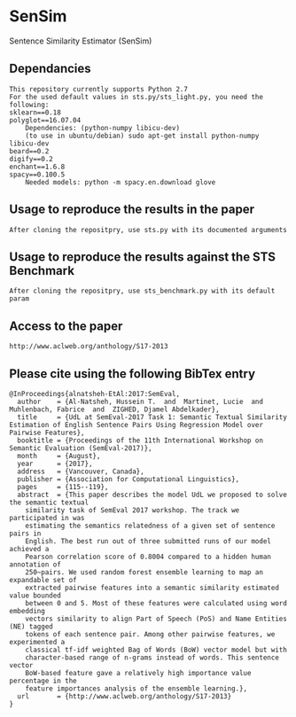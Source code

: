 # SenSim

Sentence Similarity Estimator (SenSim)

Dependancies
------------
	This repository currently supports Python 2.7
	For the used default values in sts.py/sts_light.py, you need the following:
	sklearn==0.18
	polyglot==16.07.04 
		Dependencies: (python-numpy libicu-dev)
		(to use in ubuntu/debian) sudo apt-get install python-numpy libicu-dev
	beard==0.2
	digify==0.2
	enchant==1.6.8
	spacy==0.100.5
		Needed models: python -m spacy.en.download glove

Usage to reproduce the results in the paper
-------------------------------------------
	After cloning the repositpry, use sts.py with its documented arguments


Usage to reproduce the results against the STS Benchmark
--------------------------------------------------------
	After cloning the repositpry, use sts_benchmark.py with its default param

Access to the paper
-------------------
	http://www.aclweb.org/anthology/S17-2013

Please cite using the following BibTex entry
--------------------------------------------

```
@InProceedings{alnatsheh-EtAl:2017:SemEval,
  author    = {Al-Natsheh, Hussein T.  and  Martinet, Lucie  and  Muhlenbach, Fabrice  and  ZIGHED, Djamel Abdelkader},
  title     = {UdL at SemEval-2017 Task 1: Semantic Textual Similarity Estimation of English Sentence Pairs Using Regression Model over Pairwise Features},
  booktitle = {Proceedings of the 11th International Workshop on Semantic Evaluation (SemEval-2017)},
  month     = {August},
  year      = {2017},
  address   = {Vancouver, Canada},
  publisher = {Association for Computational Linguistics},
  pages     = {115--119},
  abstract  = {This paper describes the model UdL we proposed to solve the semantic textual
	similarity task of SemEval 2017 workshop. The track we participated in was
	estimating the semantics relatedness of a given set of sentence pairs in
	English. The best run out of three submitted runs of our model achieved a
	Pearson correlation score of 0.8004 compared to a hidden human annotation of
	250~pairs. We used random forest ensemble learning to map an expandable set of
	extracted pairwise features into a semantic similarity estimated value bounded
	between 0 and 5. Most of these features were calculated using word embedding
	vectors similarity to align Part of Speech (PoS) and Name Entities (NE) tagged
	tokens of each sentence pair. Among other pairwise features, we experimented a
	classical tf-idf weighted Bag of Words (BoW) vector model but with
	character-based range of n-grams instead of words. This sentence vector
	BoW-based feature gave a relatively high importance value percentage in the
	feature importances analysis of the ensemble learning.},
  url       = {http://www.aclweb.org/anthology/S17-2013}
}

```
